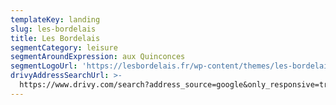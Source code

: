 ```yaml
---
templateKey: landing
slug: les-bordelais
title: Les Bordelais
segmentCategory: leisure
segmentAroundExpression: aux Quinconces
segmentLogoUrl: 'https://lesbordelais.fr/wp-content/themes/les-bordelais/img/logo.svg'
drivyAddressSearchUrl: >-
  https://www.drivy.com/search?address_source=google&only_responsive=true&country_scope=FR&latitude=44.8439848&longitude=-0.573847600000022&page=1&address=Quinconces%2C+Bordeaux%2C+France&city_display_name=Bordeaux
---
```


